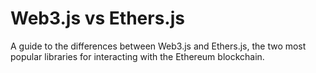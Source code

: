 # Web3.js vs Ethers.js

A guide to the differences between Web3.js and Ethers.js, the two most popular libraries for interacting with the Ethereum blockchain.
